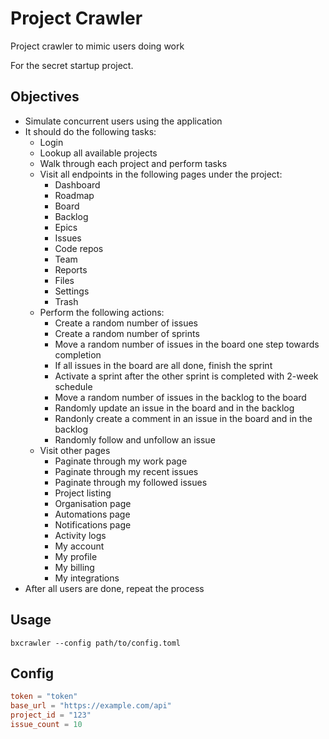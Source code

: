 # Project Crawler 

Project crawler to mimic users doing work

For the secret startup project.

## Objectives

- Simulate concurrent users using the application
- It should do the following tasks:
    - Login
    - Lookup all available projects
    - Walk through each project and perform tasks
    - Visit all endpoints in the following pages under the project:
        - Dashboard
        - Roadmap
        - Board
        - Backlog
        - Epics
        - Issues
        - Code repos
        - Team
        - Reports
        - Files
        - Settings
        - Trash
    - Perform the following actions:
        - Create a random number of issues
        - Create a random number of sprints
        - Move a random number of issues in the board one step towards completion
        - If all issues in the board are all done, finish the sprint
        - Activate a sprint after the other sprint is completed with 2-week schedule
        - Move a random number of issues in the backlog to the board
        - Randomly update an issue in the board and in the backlog
        - Randonly create a comment in an issue in the board and in the backlog
        - Randomly follow and unfollow an issue
    - Visit other pages
        - Paginate through my work page
        - Paginate through my recent issues
        - Paginate through my followed issues
        - Project listing
        - Organisation page
        - Automations page
        - Notifications page
        - Activity logs
        - My account
        - My profile
        - My billing
        - My integrations
- After all users are done, repeat the process

## Usage

```shell
bxcrawler --config path/to/config.toml
```
## Config

```toml
token = "token"
base_url = "https://example.com/api"
project_id = "123"
issue_count = 10
```
